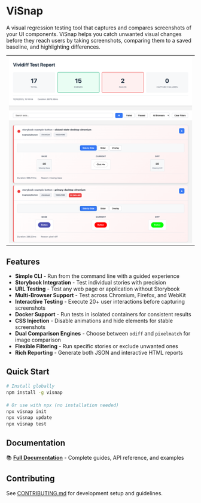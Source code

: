 # ViSnap

A visual regression testing tool that captures and compares screenshots of your UI components. ViSnap helps you catch unwanted visual changes before they reach users by taking screenshots, comparing them to a saved baseline, and highlighting differences.

<table align="center">
  <tr>
    <td align="center">
      <img src="./html-report.png" alt="ViSnap HTML Report Screenshot" width="600" />
    </td>
  </tr>
</table>

## Features

- **Simple CLI** - Run from the command line with a guided experience
- **Storybook Integration** - Test individual stories with precision
- **URL Testing** - Test any web page or application without Storybook
- **Multi-Browser Support** - Test across Chromium, Firefox, and WebKit
- **Interactive Testing** - Execute 20+ user interactions before capturing screenshots
- **Docker Support** - Run tests in isolated containers for consistent results
- **CSS Injection** - Disable animations and hide elements for stable screenshots
- **Dual Comparison Engines** - Choose between `odiff` and `pixelmatch` for image comparison
- **Flexible Filtering** - Run specific stories or exclude unwanted ones
- **Rich Reporting** - Generate both JSON and interactive HTML reports

## Quick Start

```bash
# Install globally
npm install -g visnap

# Or use with npx (no installation needed)
npx visnap init
npx visnap update
npx visnap test
```

## Documentation

📚 **[Full Documentation](https://visnap.dev)** - Complete guides, API reference, and examples

## Contributing

See [CONTRIBUTING.md](./CONTRIBUTING.md) for development setup and guidelines.
